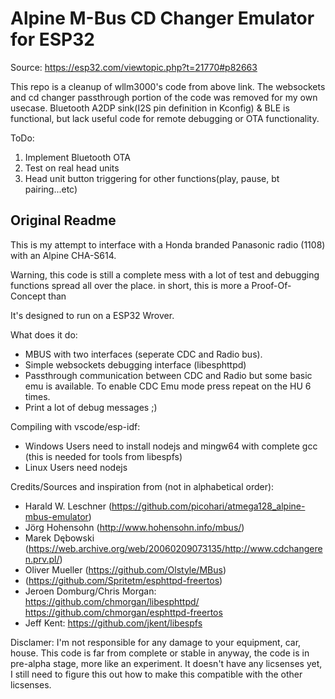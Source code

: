 # Alpine M-Bus CD Changer Emulator for ESP32

Source: https://esp32.com/viewtopic.php?t=21770#p82663

This repo is a cleanup of wllm3000's code from above link. 
The websockets and cd changer passthrough portion of the code was removed for my own usecase.
Bluetooth A2DP sink(I2S pin definition in Kconfig) & BLE is functional, but lack useful code for remote debugging or OTA functionality.

ToDo:
1. Implement Bluetooth OTA
2. Test on real head units
3. Head unit button triggering for other functions(play, pause, bt pairing...etc)

## Original Readme

This is my attempt to interface with a Honda branded Panasonic radio (1108) with an Alpine CHA-S614.

Warning, this code is still a complete mess with a lot of test and debugging functions spread all over the place. in short, this is more a Proof-Of-Concept than 

It's designed to run on a ESP32 Wrover.

What does it do: 
* MBUS with two interfaces (seperate CDC and Radio bus).
* Simple websockets debugging interface (libesphttpd)
* Passthrough communication between CDC and Radio but some basic emu is available. To enable CDC Emu mode press repeat on the HU 6 times.
* Print a lot of debug messages ;)


Compiling with vscode/esp-idf:
* Windows Users need to install nodejs and mingw64 with complete gcc (this is needed for tools from libespfs)
* Linux Users need nodejs


Credits/Sources and inspiration from (not in alphabetical order):
* Harald W. Leschner (https://github.com/picohari/atmega128_alpine-mbus-emulator)
* Jörg Hohensohn (http://www.hohensohn.info/mbus/)
* Marek Dębowski (https://web.archive.org/web/20060209073135/http://www.cdchangeren.prv.pl/)
* Oliver Mueller (https://github.com/Olstyle/MBus)
* (https://github.com/Spritetm/esphttpd-freertos)
* Jeroen Domburg/Chris Morgan: https://github.com/chmorgan/libesphttpd/ https://github.com/chmorgan/esphttpd-freertos
* Jeff Kent: https://github.com/jkent/libespfs



Disclamer:
I'm not responsible for any damage to your equipment, car, house. This code is far from complete or stable in anyway, the code is in pre-alpha stage, more like an experiment. It doesn't have any licsenses yet, I still need to figure this out how to make this compatible with the other licsenses. 
